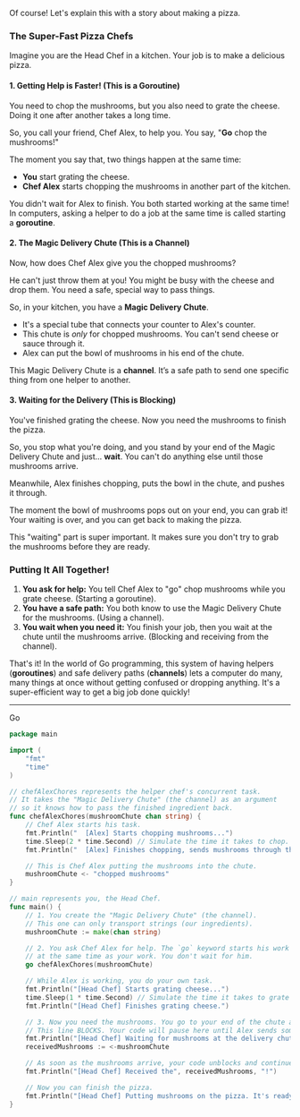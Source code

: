 Of course! Let's explain this with a story about making a pizza.

### The Super-Fast Pizza Chefs

Imagine you are the Head Chef in a kitchen. Your job is to make a delicious pizza.

#### 1. Getting Help is Faster! (This is a Goroutine)

You need to chop the mushrooms, but you also need to grate the cheese. Doing it one after another takes a long time.

So, you call your friend, Chef Alex, to help you. You say, "**Go** chop the mushrooms!"

The moment you say that, two things happen at the same time:

- **You** start grating the cheese.
- **Chef Alex** starts chopping the mushrooms in another part of the kitchen.

You didn't wait for Alex to finish. You both started working at the same time! In computers, asking a helper to do a job at the same time is called starting a **goroutine**.

#### 2. The Magic Delivery Chute (This is a Channel)

Now, how does Chef Alex give you the chopped mushrooms?

He can't just throw them at you! You might be busy with the cheese and drop them. You need a safe, special way to pass things.

So, in your kitchen, you have a **Magic Delivery Chute**.

- It's a special tube that connects your counter to Alex's counter.
- This chute is _only_ for chopped mushrooms. You can't send cheese or sauce through it.
- Alex can put the bowl of mushrooms in his end of the chute.

This Magic Delivery Chute is a **channel**. It’s a safe path to send one specific thing from one helper to another.

#### 3. Waiting for the Delivery (This is Blocking)

You've finished grating the cheese. Now you need the mushrooms to finish the pizza.

So, you stop what you're doing, and you stand by your end of the Magic Delivery Chute and just... **wait**. You can't do anything else until those mushrooms arrive.

Meanwhile, Alex finishes chopping, puts the bowl in the chute, and pushes it through.

The moment the bowl of mushrooms pops out on your end, you can grab it! Your waiting is over, and you can get back to making the pizza.

This "waiting" part is super important. It makes sure you don't try to grab the mushrooms before they are ready.

### Putting It All Together!

1. **You ask for help:** You tell Chef Alex to "go" chop mushrooms while you grate cheese. (Starting a goroutine).
2. **You have a safe path:** You both know to use the Magic Delivery Chute for the mushrooms. (Using a channel).
3. **You wait when you need it:** You finish your job, then you wait at the chute until the mushrooms arrive. (Blocking and receiving from the channel).

That's it! In the world of Go programming, this system of having helpers (**goroutines**) and safe delivery paths (**channels**) lets a computer do many, many things at once without getting confused or dropping anything. It's a super-efficient way to get a big job done quickly!


---
Go

```Go
package main

import (
	"fmt"
	"time"
)

// chefAlexChores represents the helper chef's concurrent task.
// It takes the "Magic Delivery Chute" (the channel) as an argument
// so it knows how to pass the finished ingredient back.
func chefAlexChores(mushroomChute chan string) {
	// Chef Alex starts his task.
	fmt.Println("  [Alex] Starts chopping mushrooms...")
	time.Sleep(2 * time.Second) // Simulate the time it takes to chop.
	fmt.Println("  [Alex] Finishes chopping, sends mushrooms through the chute.")

	// This is Chef Alex putting the mushrooms into the chute.
	mushroomChute <- "chopped mushrooms"
}

// main represents you, the Head Chef.
func main() {
	// 1. You create the "Magic Delivery Chute" (the channel).
	// This one can only transport strings (our ingredients).
	mushroomChute := make(chan string)

	// 2. You ask Chef Alex for help. The `go` keyword starts his work
	// at the same time as your work. You don't wait for him.
	go chefAlexChores(mushroomChute)

	// While Alex is working, you do your own task.
	fmt.Println("[Head Chef] Starts grating cheese...")
	time.Sleep(1 * time.Second) // Simulate the time it takes to grate cheese.
	fmt.Println("[Head Chef] Finishes grating cheese.")

	// 3. Now you need the mushrooms. You go to your end of the chute and wait.
	// This line BLOCKS. Your code will pause here until Alex sends something.
	fmt.Println("[Head Chef] Waiting for mushrooms at the delivery chute...")
	receivedMushrooms := <-mushroomChute

	// As soon as the mushrooms arrive, your code unblocks and continues.
	fmt.Println("[Head Chef] Received the", receivedMushrooms, "!")

	// Now you can finish the pizza.
	fmt.Println("[Head Chef] Putting mushrooms on the pizza. It's ready!")
}
```
